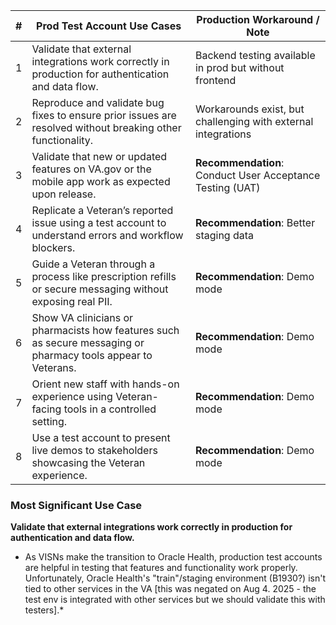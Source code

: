 | # | Prod Test Account Use Cases | Production Workaround / Note|
|--|--|--|
| 1 | Validate that external integrations work correctly in production for authentication and data flow. | Backend testing available in prod but without frontend|
| 2 | Reproduce and validate bug fixes to ensure prior issues are resolved without breaking other functionality.      | Workarounds exist, but challenging with external integrations |
| 3 | Validate that new or updated features on VA.gov or the mobile app work as expected upon release.| **Recommendation**: Conduct User Acceptance Testing (UAT)|
| 4 | Replicate a Veteran’s reported issue using a test account to understand errors and workflow blockers. | **Recommendation**: Better staging data |
| 5 | Guide a Veteran through a process like prescription refills or secure messaging without exposing real PII. |**Recommendation**: Demo mode|
| 6 | Show VA clinicians or pharmacists how features such as secure messaging or pharmacy tools appear to Veterans.| **Recommendation**: Demo mode|
| 7 | Orient new staff with hands-on experience using Veteran-facing tools in a controlled setting. | **Recommendation**: Demo mode|
| 8 | Use a test account to present live demos to stakeholders showcasing the Veteran experience. | **Recommendation**: Demo mode|


### Most Significant Use Case

**Validate that external integrations work correctly in production for authentication and data flow.**

* As VISNs make the transition to Oracle Health, production test accounts are helpful in testing that features and functionality work properly. Unfortunately, Oracle Health's "train"/staging environment (B1930?) isn't tied to other services in the VA [this was negated on Aug 4. 2025 - the test env is integrated with other services but we should validate this with testers].*
